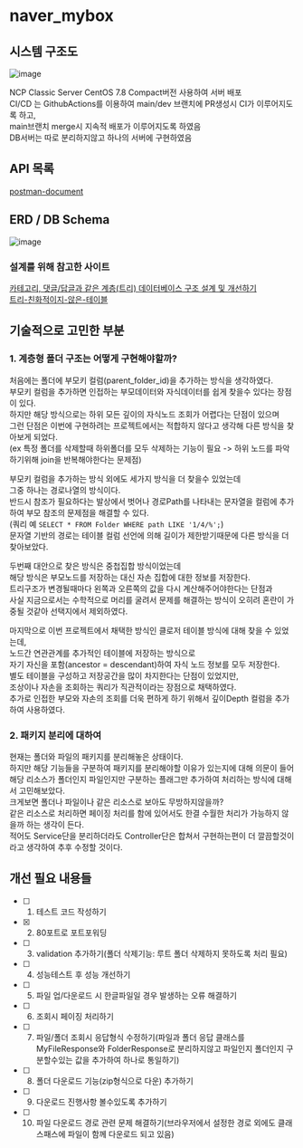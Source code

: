 # naver_mybox

## 시스템 구조도
![image](https://github.com/tajon1030/naver_mybox/assets/60431816/8651f63c-3470-4137-9913-9cbbf9ba4d0a)  

NCP Classic Server CentOS 7.8 Compact버전 사용하여 서버 배포  
CI/CD 는 GithubActions를 이용하여 main/dev 브랜치에 PR생성시 CI가 이루어지도록 하고,  
main브랜치 merge시 지속적 배포가 이루어지도록 하였음  
DB서버는 따로 분리하지않고 하나의 서버에 구현하였음  

## API 목록
[postman-document](https://documenter.getpostman.com/view/24793112/2s9Y5TyjpA)

## ERD / DB Schema
![image](https://github.com/tajon1030/naver_mybox/assets/60431816/3e04e4cb-f1fe-485a-a397-c8c4183b817b)
### 설계를 위해 참고한 사이트
[카테고리, 댓글/답글과 같은 계층(트리) 데이터베이스 구조 설계 및 개선하기](https://annahxxl.tistory.com/5)  
[트리-친화적이지-않은-테이블](https://awayday.github.io/2017-11-05/anti-tree-table/)  

## 기술적으로 고민한 부분
### 1. 계층형 폴더 구조는 어떻게 구현해야할까?  
처음에는 폴더에 부모키 컬럼(parent_folder_id)을 추가하는 방식을 생각하였다.  
부모키 컬럼을 추가하면 인접하는 부모데이터와 자식데이터를 쉽게 찾을수 있다는 장점이 있다.  
하지만 해당 방식으로는 하위 모든 깊이의 자식노드 조회가 어렵다는 단점이 있으며  
그런 단점은 이번에 구현하려는 프로젝트에서는 적합하지 않다고 생각해 다른 방식을 찾아보게 되었다.  
(ex 특정 폴더를 삭제할때 하위폴더를 모두 삭제하는 기능이 필요 -> 하위 노드를 파악하기위해 join을 반복해야한다는 문제점)  

부모키 컬럼을 추가하는 방식 외에도 세가지 방식을 더 찾을수 있었는데  
그중 하나는 경로나열의 방식이다.  
반드시 참조가 필요하다는 발상에서 벗어나 경로Path를 나타내는 문자열을 컬럼에 추가하여 부모 참조의 문제점을 해결할 수 있다.  
(쿼리 예 `SELECT * FROM Folder WHERE path LIKE '1/4/%';`)  
문자열 기반의 경로는 테이블 컬럼 선언에 의해 길이가 제한받기때문에 다른 방식을 더 찾아보았다.  

두번째 대안으로 찾은 방식은 중첩집합 방식이었는데  
해당 방식은 부모노드를 저장하는 대신 자손 집합에 대한 정보를 저장한다.  
트리구조가 변경될때마다 왼쪽과 오른쪽의 값을 다시 계산해주어야한다는 단점과  
사실 지금으로서는 수학적으로 머리를 굴려서 문제를 해결하는 방식이 오히려 혼란이 가중될 것같아 선택지에서 제외하였다.  

마지막으로 이번 프로젝트에서 채택한 방식인 클로저 테이블 방식에 대해 찾을 수 있었는데,  
노드간 연관관계를 추가적인 테이블에 저장하는 방식으로  
자기 자신을 포함(ancestor = descendant)하여 자식 노드 정보를 모두 저장한다.  
별도 테이블을 구성하고 저장공간을 많이 차지한다는 단점이 있었지만,  
조상이나 자손을 조회하는 쿼리가 직관적이라는 장점으로 채택하였다.  
추가로 인접한 부모와 자손의 조회를 더욱 편하게 하기 위해서 깊이Depth 컬럼을 추가하여 사용하였다.

### 2. 패키지 분리에 대하여
현재는 폴더와 파일의 패키지를 분리해놓은 상태이다.  
하지만 해당 기능들을 구분하여 패키지를 분리해야할 이유가 있는지에 대해 의문이 들어  
해당 리소스가 폴더인지 파일인지만 구분하는 플래그만 추가하여 처리하는 방식에 대해서 고민해보았다.  
크게보면 폴더나 파일이나 같은 리소스로 보아도 무방하지않을까?  
같은 리소스로 처리하면 페이징 처리를 함에 있어서도 한결 수월한 처리가 가능하지 않을까 하는 생각이 든다.  
적어도 Service단을 분리하더라도 Controller단은 합쳐서 구현하는편이 더 깔끔할것이라고 생각하여 추후 수정할 것이다.


## 개선 필요 내용들
- [ ] 1. 테스트 코드 작성하기  
- [x] 2. 80포트로 포트포워딩  
- [ ] 3. validation 추가하기(폴더 삭제기능: 루트 폴더 삭제하지 못하도록 처리 필요)  
- [ ] 4. 성능테스트 후 성능 개선하기  
- [ ] 5. 파일 업/다운로드 시 한글파일일 경우 발생하는 오류 해결하기  
- [ ] 6. 조회시 페이징 처리하기  
- [ ] 7. 파일/폴더 조회시 응답형식 수정하기(파일과 폴더 응답 클래스를 MyFileResponse와 FolderResponse로 분리하지않고  파일인지 폴더인지 구분할수있는 값을 추가하여 하나로 통일하기)  
- [ ] 8. 폴더 다운로드 기능(zip형식으로 다운) 추가하기  
- [ ] 9. 다운로드 진행사항 볼수있도록 추가하기  
- [ ] 10. 파일 다운로드 경로 관련 문제 해결하기(브라우저에서 설정한 경로 외에도 클래스패스에 파일이 함께 다운로드 되고 있음)  
